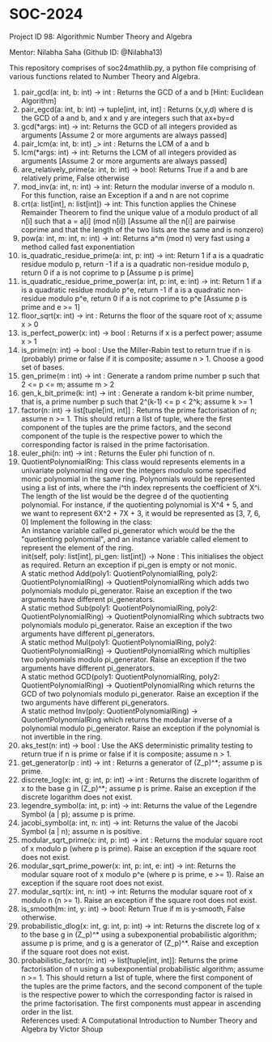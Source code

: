 # SOC-2024
Project ID 98: Algorithmic Number Theory and Algebra

Mentor: Nilabha Saha (Github ID: @Nilabha13)

This repository comprises of soc24mathlib.py, a python file comprising of various functions related to Number Theory and Algebra.
1. pair_gcd(a: int, b: int) -> int : Returns the GCD of a and b [Hint: Euclidean Algorithm]
2. pair_egcd(a: int, b: int) -> tuple[int, int, int] : Returns (x,y,d) where d is the GCD of a and b, and x and y are integers such that ax+by=d
3. gcd(*args: int) -> int: Returns the GCD of all integers provided as arguments [Assume 2 or more arguments are always passed]
4. pair_lcm(a: int, b: int) _> int : Returns the LCM of a and b
5. lcm(*args: int) -> int: Returns the LCM of all integers provided as arguments [Assume 2 or more arguments are always passed]
6. are_relatively_prime(a: int, b: int) -> bool: Returns True if a and b are relatively prime, False otherwise
7. mod_inv(a: int, n: int) -> int: Return the modular inverse of a modulo n. For this function, raise an Exception if a and n are not coprime
8. crt(a: list[int], n: list[int]) -> int: This function applies the Chinese Remainder Theorem to find the unique value of a modulo product of all n[i] such that a = a[i] (mod n[i]) [Assume all the n[i] are pairwise coprime and that the length of the two lists are the same and is nonzero)
9. pow(a: int, m: int, n: int) -> int: Returns a^m (mod n) very fast using a method called fast exponentiation
10. is_quadratic_residue_prime(a: int, p: int) -> int: Return 1 if a is a quadratic residue modulo p, return -1 if a is a quadratic non-residue modulo p, return 0 if a is not coprime to p [Assume p is prime]
11. is_quadratic_residue_prime_power(a: int, p: int, e: int) -> int: Return 1 if a is a quadratic residue modulo p^e, return -1 if a is a quadratic non-residue modulo p^e, return 0 if a is not coprime to p^e [Assume p is prime and e >= 1]
12. floor_sqrt(x: int) -> int : Returns the floor of the square root of x; assume x > 0
13. is_perfect_power(x: int) -> bool : Returns if x is a perfect power; assume x > 1 
14. is_prime(n: int) -> bool : Use the Miller-Rabin test to return true if n is (probably) prime or false if it is composite; assume n > 1. Choose a good set of bases.
15. gen_prime(m : int) -> int : Generate a random prime number p such that 2 <= p <= m; assume m > 2
16. gen_k_bit_prime(k: int) -> int : Generate a random k-bit prime number, that is, a prime number p such that 2^(k-1) <= p < 2^k; assume k >= 1
17. factor(n: int) -> list[tuple[int, int]] : Returns the prime factorisation of n; assume n >= 1. This should return a list of tuple, where the first component of the tuples are the prime factors, and the second component of the tuple is the respective power to which the corresponding factor is raised in the prime factorisation.
18. euler_phi(n: int) -> int : Returns the Euler phi function of n.
19. QuotientPolynomialRing: This class would represents elements in a univariate polynomial ring over the integers modulo some specified monic polynomial in the same ring. Polynomials would be represented using a list of ints, where the i^th index represents the coefficient of X^i. The length of the list would be the degree d of the quotienting polynomial. For instance, if the quotienting polynomial is X^4 + 5, and we want to represent 6X^2 + 7X + 3, it would be represented as [3, 7, 6, 0] Implement the following in the class:  
    An instance variable called pi_generator which would be the the "quotienting polynomial", and an instance variable called element to represent the element of the ring.  
    init(self, poly: list[int], pi_gen: list[int]) -> None : This initialises the object as required. Return an exception if pi_gen is empty or not monic.  
    A static method Add(poly1: QuotientPolynomialRing, poly2: QuotientPolynomialRing) -> QuotientPolynomialRing  which adds two polynomials modulo pi_generator. Raise an exception if the two arguments have different pi_generators.  
    A static method Sub(poly1: QuotientPolynomialRing, poly2: QuotientPolynomialRing) -> QuotientPolynomialRing  which subtracts two polynomials modulo pi_generator. Raise an exception if the two arguments have different pi_generators.  
    A static method Mul(poly1: QuotientPolynomialRing, poly2: QuotientPolynomialRing) -> QuotientPolynomialRing  which multiplies two polynomials modulo pi_generator. Raise an exception if the two arguments have different pi_generators.  
    A static method GCD(poly1: QuotientPolynomialRing, poly2: QuotientPolynomialRing) -> QuotientPolynomialRing which returns the GCD of two polynomials modulo pi_generator. Raise an exception if the two arguments have different pi_generators.  
    A static method Inv(poly: QuotientPolynomialRing) -> QuotientPolynomialRing which returns the modular inverse of a polynomial modulo pi_generator. Raise an exception if the polynomial is not invertible in the ring.
20. aks_test(n: int) -> bool : Use the AKS deterministic primality testing to return true if n is prime or false if it is composite; assume n > 1.  
21. get_generator(p : int) -> int : Returns a generator of (Z_p)^*; assume p is prime.
22. discrete_log(x: int, g: int, p: int) -> int : Returns the discrete logarithm of x to the base g in (Z_p)^*; assume p is prime. Raise an exception if the discrete logarithm does not exist.
23. legendre_symbol(a: int, p: int) -> int: Returns the value of the Legendre Symbol (a | p); assume p is prime.
24. jacobi_symbol(a: int, n: int) -> int: Returns the value of the Jacobi Symbol (a | n); assume n is positive.
25. modular_sqrt_prime(x: int, p: int) -> int : Returns the modular square root of x modulo p (where p is prime). Raise an exception if the square root does not exist.
26. modular_sqrt_prime_power(x: int, p: int, e: int) -> int: Returns the modular square root of x modulo p^e (where p is prime, e >= 1). Raise an exception if the square root does not exist.
27. modular_sqrt(x: int, n: int) -> int: Returns the modular square root of x modulo n (n >= 1). Raise an exception if the square root does not exist.
28. is_smooth(m: int, y: int) -> bool: Return True if m is y-smooth, False otherwise.
29. probabilistic_dlog(x: int, g: int, p: int) -> int: Returns the discrete log of x to the base g in (Z_p)^* using a subexponential probabilistic algorithm; assume p is prime, and g is a generator of (Z_p)^*. Raise and exception if the square root does not exist.
30. probabilistic_factor(n: int) -> list[tuple[int, int]]: Returns the prime factorisation of n using a subexponential probabilistic algorithm; assume n >= 1. This should return a list of tuple, where the first component of the tuples are the prime factors, and the second component of the tuple is the respective power to which the corresponding factor is raised in the prime factorisation. The first components must appear in ascending order in the list.   
References used: 
A Computational Introduction to Number Theory and Algebra by Victor Shoup
